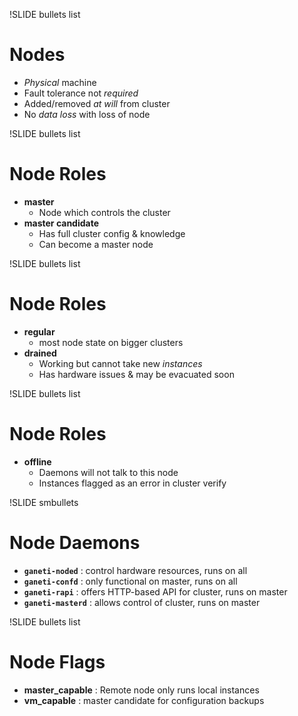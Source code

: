 !SLIDE bullets list

# Nodes

* _Physical_ machine
* Fault tolerance not _required_
* Added/removed _at will_ from cluster
* No _data loss_ with loss of node

!SLIDE bullets list

# Node Roles

* **master**
    * Node which controls the cluster
* **master candidate**
    * Has full cluster config & knowledge
    * Can become a master node

!SLIDE bullets list

# Node Roles

* **regular**
    * most node state on bigger clusters
* **drained**
    * Working but cannot take new _instances_
    * Has hardware issues & may be evacuated soon

!SLIDE bullets list

# Node Roles

* **offline**
    * Daemons will not talk to this node
    * Instances flagged as an error in cluster verify

!SLIDE smbullets

# Node Daemons

* **`ganeti-noded`** : control hardware resources, runs on all
* **`ganeti-confd`** : only functional on master, runs on all
* **`ganeti-rapi`** : offers HTTP-based API for cluster, runs on master
* **`ganeti-masterd`** : allows control of cluster, runs on master

!SLIDE bullets list

# Node Flags

* **master_capable** : Remote node only runs local instances
* **vm_capable** : master candidate for configuration backups
